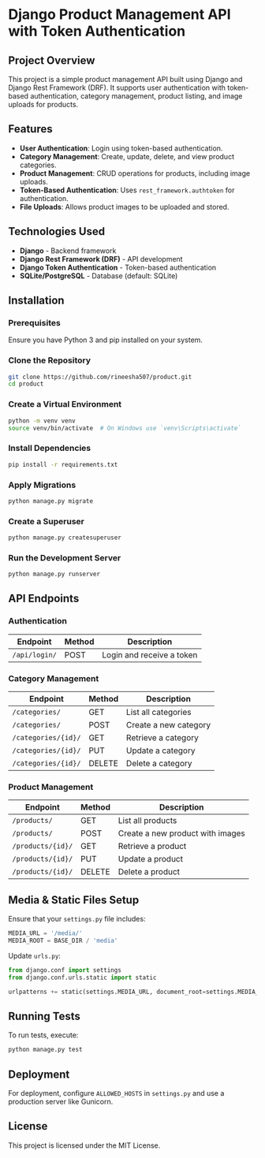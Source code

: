 # Django Product Management API with Token Authentication

## Project Overview
This project is a simple product management API built using Django and Django Rest Framework (DRF). It supports user authentication with token-based authentication, category management, product listing, and image uploads for products.

## Features
- **User Authentication**: Login using token-based authentication.
- **Category Management**: Create, update, delete, and view product categories.
- **Product Management**: CRUD operations for products, including image uploads.
- **Token-Based Authentication**: Uses `rest_framework.authtoken` for authentication.
- **File Uploads**: Allows product images to be uploaded and stored.

## Technologies Used
- **Django** - Backend framework
- **Django Rest Framework (DRF)** - API development
- **Django Token Authentication** - Token-based authentication
- **SQLite/PostgreSQL** - Database (default: SQLite)

## Installation
### Prerequisites
Ensure you have Python 3 and pip installed on your system.

### Clone the Repository
```sh
git clone https://github.com/rineesha507/product.git
cd product
```

### Create a Virtual Environment
```sh
python -m venv venv
source venv/bin/activate  # On Windows use `venv\Scripts\activate`
```

### Install Dependencies
```sh
pip install -r requirements.txt
```

### Apply Migrations
```sh
python manage.py migrate
```

### Create a Superuser
```sh
python manage.py createsuperuser
```

### Run the Development Server
```sh
python manage.py runserver
```

## API Endpoints

### Authentication
| Endpoint | Method | Description |
|----------|--------|-------------|
| `/api/login/` | POST | Login and receive a token |

### Category Management
| Endpoint | Method | Description |
|----------|--------|-------------|
| `/categories/` | GET | List all categories |
| `/categories/` | POST | Create a new category |
| `/categories/{id}/` | GET | Retrieve a category |
| `/categories/{id}/` | PUT | Update a category |
| `/categories/{id}/` | DELETE | Delete a category |

### Product Management
| Endpoint | Method | Description |
|----------|--------|-------------|
| `/products/` | GET | List all products |
| `/products/` | POST | Create a new product with images |
| `/products/{id}/` | GET | Retrieve a product |
| `/products/{id}/` | PUT | Update a product |
| `/products/{id}/` | DELETE | Delete a product |

## Media & Static Files Setup
Ensure that your `settings.py` file includes:
```python
MEDIA_URL = '/media/'
MEDIA_ROOT = BASE_DIR / 'media'
```
Update `urls.py`:
```python
from django.conf import settings
from django.conf.urls.static import static

urlpatterns += static(settings.MEDIA_URL, document_root=settings.MEDIA_ROOT)
```

## Running Tests
To run tests, execute:
```sh
python manage.py test
```

## Deployment
For deployment, configure `ALLOWED_HOSTS` in `settings.py` and use a production server like Gunicorn.

## License
This project is licensed under the MIT License.

